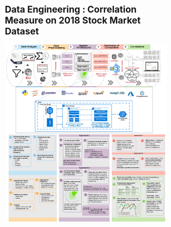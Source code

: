 # Data Engineering : Correlation Measure on 2018 Stock Market Dataset



![Architecture](https://github.com/rhnfzl/correlation-stock-2018-pyspark/blob/main/img/architecture.png)
